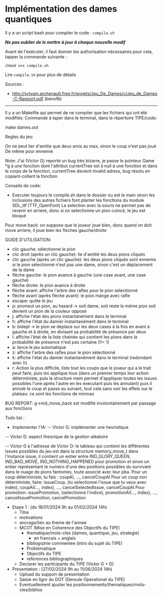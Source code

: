 # Implémentation des dames quantiques

Il y a un script bash pour compiler le code : `compile.sh`

__*Ne pas oublier de le mettre à jour à chaque nouvelle modif*__

Avant de l'exécuter, il faut donner les authorisation nécessaires
pour cela, tapper la commande suivante :
``` 
chmod u+x compile.sh
```
Lire `compile.sh` pour plus de détails

Sources :
- http://sylvain.archenault.free.fr/projets/Jeu_De_Dames/c/Jeu_de_Dames-C-Rapport.pdf (benofb)
___

Il y a un Makefile qui permet de ne compiler que les fichiers qui ont été modifiés:
Commande à taper dans le terminal, dans le répertoire TIPE/code:

make dames.out

Regles du jeu:

On ne peut lier d'amitie que deux amis au max, sinon le coup n'est pas joué
De même pour ennemie

Note:
J'ai (Victor G) reporté un bug très bizarre, je passe le pointeur Game *g à une fonction dont l'attribut currentTree est à null à une fonction et dans le corps de la
fonction, currentTree devient invalid adress, bug résolu en copiant-collant la fonction

Conseils de code:
- Executer toujours le compile.sh dans le dossier ou est le main sinon les inclusions des autres fichiers font planter les fonctions du module SDL_ttf (TTF_OpenFont)
La selection avec la souris ne permet pas de revenir en arriere, donc si on selectionne un pion coincé, le jeu est bloqué

Pour move back: on suppose que le joueur joue bien, donc quand on doit move arriere, il joue bien les fleches gauche/droite

GUIDE D'UTILISATION:
- clic gauche: sélectionne le pion
- clic droit (après un clic gauche): lie d'amitié les deux pions cliqués
- clic gauche (après un clic gauche): les deux pions cliqués sont ennemis si le pion sélectionné n'est pas une dame, sinon c'est un déplacement de la dame
- flèche gauche: le pion avance à gauche (une case avant, une case gauche)
- flèche droite: le pion avance à droite
- flèche avant: affiche l'arbre des rafles pour le pion sélectionné
- flèche avant (après flèche avant): le pion mange avec rafle
- escape: quitte le jeu
- p: promeut un pion, au hasard -> soit dame, soit reste le même pion soit devient un pion de la couleur opposé
- j: affiche l'état des pions instantanément dans le terminal
- h: affiche l'état du damier instantanément dans le terminal
- b: bidepl -> le pion se deplace sur les deux cases à la fois en avant à gauche et à droite, en divisant sa probabilité de présence par deux
- l: affiche l'état de la liste chainée qui contient les pions dans la probabilité de présence n'est pas certaine (!!= 1)
- a: lance le jeu automatique
- z: affiche l'arbre des rafles pour le pion sélectionné
- k: affiche l'état du damier instantanément dans le terminal (redondant avec h)
- r: Action la plus difficile, liste tout les coups que le joueur qui a le trait peut faire, puis les applique tous (dans un premier temps leur action déterministe, puis la structure mem permet d'appliquer toutes les issues possibles l'une après l'autre en les executant puis les annulant) puis il annule le coup et passe au suivant, tout cela sans voir les effets sur le plateau: ce sont les fonctions de minmax


BUG REPORT:
g->ind_move_back est modifié involontairement par passage aux fonctions


Todo list :
- Implementer l'IA:
-- Victor G: implémenter une heuristique

-- Victor D: aspect theorique de la gestion aléatoire

-- Victor G à l'adresse de Victor D: le tableau qui contient les différentes issues possibles du jeu est dans la structure memory_move_t dans l'instance issue, il 
contient un entier entre IND_GLORY_QUEEN, IND_BAD_MOVE, IND_NOTHING_HAPPENED pour promotion et sinon un entier représentant le numero d'une des positions possibles du
survivant dans le nuage de pions fantomes, toute associé avec leur pba.
Pour un coup déterministe, tu fais : coupAI, ..., cancelCoupAI
Pour un coup non déterministe, faire: issueCoup, (tu selectionne l'issue que tu veux avec index), coupAI(..., index), ..., cancelSelectedIssue, cancelCoupAI
Pour promotion: issuePromotion, (selectionne l'indice), promotionAI(..., index), ..., cancelIssuePromotion, cancelPromotion

- Etape 1 : (du 18/01/2024 9h au 01/02/2024 14h)
    - Titre
    - motivations
    - ancrage/lien au theme de l'annee
    - MCOT (Mise en Coherence des Objectifs du TIPE)
        - thematique/mots-cles (dames, quantique, jeu, strategie)
            - en francais + anglais
        - bibliogrphie commentee (intro du sujet du TIPE)
        - Problematique
        - Objectifs du TIPE
        - references bibliographiques
    - Declarer les participants du TIPE (Victor G + D)
- Presentation : (27/02/2024 9h au 11/06/2024 14h)
    - Upload du support de presentation
    - Saisie en lignr du DOT (Deroule Operationel du TIPE)
    - Eventuellement ajuster les positionnements/thematiques/mots-cles/biblios
